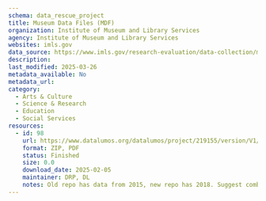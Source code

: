 ```yaml
---
schema: data_rescue_project 
title: Museum Data Files (MDF)
organization: Institute of Museum and Library Services
agency: Institute of Museum and Library Services
websites: imls.gov
data_source: https://www.imls.gov/research-evaluation/data-collection/museum-data-files
description: 
last_modified: 2025-03-26
metadata_available: No
metadata_url: 
category:
  - Arts & Culture 
  - Science & Research 
  - Education 
  - Social Services 
resources:
  - id: 98
    url: https://www.datalumos.org/datalumos/project/219155/version/V1/view
    format: ZIP, PDF
    status: Finished
    size: 0.0
    download_date: 2025-02-05
    maintainer: DRP, DL
    notes: Old repo has data from 2015, new repo has 2018. Suggest combine old with new
---
```

